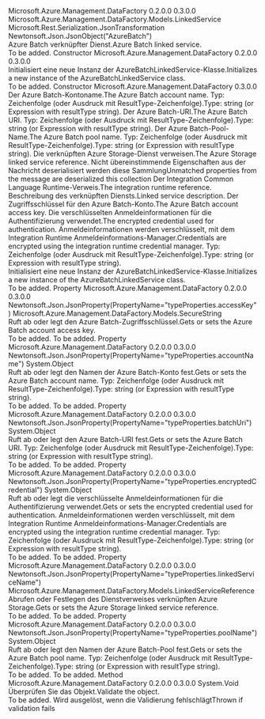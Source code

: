 <Type Name="AzureBatchLinkedService" FullName="Microsoft.Azure.Management.DataFactory.Models.AzureBatchLinkedService">
  <TypeSignature Language="C#" Value="public class AzureBatchLinkedService : Microsoft.Azure.Management.DataFactory.Models.LinkedService" />
  <TypeSignature Language="ILAsm" Value=".class public auto ansi beforefieldinit AzureBatchLinkedService extends Microsoft.Azure.Management.DataFactory.Models.LinkedService" />
  <TypeSignature Language="DocId" Value="T:Microsoft.Azure.Management.DataFactory.Models.AzureBatchLinkedService" />
  <TypeSignature Language="VB.NET" Value="Public Class AzureBatchLinkedService&#xA;Inherits LinkedService" />
  <TypeSignature Language="F#" Value="type AzureBatchLinkedService = class&#xA;    inherit LinkedService" />
  <AssemblyInfo>
    <AssemblyName>Microsoft.Azure.Management.DataFactory</AssemblyName>
    <AssemblyVersion>0.2.0.0</AssemblyVersion>
    <AssemblyVersion>0.3.0.0</AssemblyVersion>
  </AssemblyInfo>
  <Base>
    <BaseTypeName>Microsoft.Azure.Management.DataFactory.Models.LinkedService</BaseTypeName>
  </Base>
  <Interfaces />
  <Attributes>
    <Attribute>
      <AttributeName>Microsoft.Rest.Serialization.JsonTransformation</AttributeName>
    </Attribute>
    <Attribute>
      <AttributeName>Newtonsoft.Json.JsonObject("AzureBatch")</AttributeName>
    </Attribute>
  </Attributes>
  <Docs>
    <summary>
            <span data-ttu-id="44e63-101">Azure Batch verknüpfter Dienst.</span><span class="sxs-lookup"><span data-stu-id="44e63-101">Azure Batch linked service.</span></span>
            </summary>
    <remarks>To be added.</remarks>
  </Docs>
  <Members>
    <Member MemberName=".ctor">
      <MemberSignature Language="C#" Value="public AzureBatchLinkedService ();" />
      <MemberSignature Language="ILAsm" Value=".method public hidebysig specialname rtspecialname instance void .ctor() cil managed" />
      <MemberSignature Language="DocId" Value="M:Microsoft.Azure.Management.DataFactory.Models.AzureBatchLinkedService.#ctor" />
      <MemberSignature Language="VB.NET" Value="Public Sub New ()" />
      <MemberType>Constructor</MemberType>
      <AssemblyInfo>
        <AssemblyName>Microsoft.Azure.Management.DataFactory</AssemblyName>
        <AssemblyVersion>0.2.0.0</AssemblyVersion>
        <AssemblyVersion>0.3.0.0</AssemblyVersion>
      </AssemblyInfo>
      <Parameters />
      <Docs>
        <summary>
            <span data-ttu-id="44e63-102">Initialisiert eine neue Instanz der AzureBatchLinkedService-Klasse.</span><span class="sxs-lookup"><span data-stu-id="44e63-102">Initializes a new instance of the AzureBatchLinkedService class.</span></span>
            </summary>
        <remarks>To be added.</remarks>
      </Docs>
    </Member>
    <Member MemberName=".ctor">
      <MemberSignature Language="C#" Value="public AzureBatchLinkedService (object accountName, object batchUri, object poolName, Microsoft.Azure.Management.DataFactory.Models.LinkedServiceReference linkedServiceName, System.Collections.Generic.IDictionary&lt;string,object&gt; additionalProperties = null, Microsoft.Azure.Management.DataFactory.Models.IntegrationRuntimeReference connectVia = null, string description = null, Microsoft.Azure.Management.DataFactory.Models.SecureString accessKey = null, object encryptedCredential = null);" />
      <MemberSignature Language="ILAsm" Value=".method public hidebysig specialname rtspecialname instance void .ctor(object accountName, object batchUri, object poolName, class Microsoft.Azure.Management.DataFactory.Models.LinkedServiceReference linkedServiceName, class System.Collections.Generic.IDictionary`2&lt;string, object&gt; additionalProperties, class Microsoft.Azure.Management.DataFactory.Models.IntegrationRuntimeReference connectVia, string description, class Microsoft.Azure.Management.DataFactory.Models.SecureString accessKey, object encryptedCredential) cil managed" />
      <MemberSignature Language="DocId" Value="M:Microsoft.Azure.Management.DataFactory.Models.AzureBatchLinkedService.#ctor(System.Object,System.Object,System.Object,Microsoft.Azure.Management.DataFactory.Models.LinkedServiceReference,System.Collections.Generic.IDictionary{System.String,System.Object},Microsoft.Azure.Management.DataFactory.Models.IntegrationRuntimeReference,System.String,Microsoft.Azure.Management.DataFactory.Models.SecureString,System.Object)" />
      <MemberSignature Language="VB.NET" Value="Public Sub New (accountName As Object, batchUri As Object, poolName As Object, linkedServiceName As LinkedServiceReference, Optional additionalProperties As IDictionary(Of String, Object) = null, Optional connectVia As IntegrationRuntimeReference = null, Optional description As String = null, Optional accessKey As SecureString = null, Optional encryptedCredential As Object = null)" />
      <MemberSignature Language="F#" Value="new Microsoft.Azure.Management.DataFactory.Models.AzureBatchLinkedService : obj * obj * obj * Microsoft.Azure.Management.DataFactory.Models.LinkedServiceReference * System.Collections.Generic.IDictionary&lt;string, obj&gt; * Microsoft.Azure.Management.DataFactory.Models.IntegrationRuntimeReference * string * Microsoft.Azure.Management.DataFactory.Models.SecureString * obj -&gt; Microsoft.Azure.Management.DataFactory.Models.AzureBatchLinkedService" Usage="new Microsoft.Azure.Management.DataFactory.Models.AzureBatchLinkedService (accountName, batchUri, poolName, linkedServiceName, additionalProperties, connectVia, description, accessKey, encryptedCredential)" />
      <MemberType>Constructor</MemberType>
      <AssemblyInfo>
        <AssemblyName>Microsoft.Azure.Management.DataFactory</AssemblyName>
        <AssemblyVersion>0.3.0.0</AssemblyVersion>
      </AssemblyInfo>
      <Parameters>
        <Parameter Name="accountName" Type="System.Object" />
        <Parameter Name="batchUri" Type="System.Object" />
        <Parameter Name="poolName" Type="System.Object" />
        <Parameter Name="linkedServiceName" Type="Microsoft.Azure.Management.DataFactory.Models.LinkedServiceReference" />
        <Parameter Name="additionalProperties" Type="System.Collections.Generic.IDictionary&lt;System.String,System.Object&gt;" />
        <Parameter Name="connectVia" Type="Microsoft.Azure.Management.DataFactory.Models.IntegrationRuntimeReference" />
        <Parameter Name="description" Type="System.String" />
        <Parameter Name="accessKey" Type="Microsoft.Azure.Management.DataFactory.Models.SecureString" />
        <Parameter Name="encryptedCredential" Type="System.Object" />
      </Parameters>
      <Docs>
        <param name="accountName"><span data-ttu-id="44e63-103">Der Azure Batch-Kontoname.</span><span class="sxs-lookup"><span data-stu-id="44e63-103">The Azure Batch account name.</span></span> <span data-ttu-id="44e63-104">Typ: Zeichenfolge (oder Ausdruck mit ResultType-Zeichenfolge).</span><span class="sxs-lookup"><span data-stu-id="44e63-104">Type: string (or Expression with resultType string).</span></span></param>
        <param name="batchUri"><span data-ttu-id="44e63-105">Der Azure Batch-URI.</span><span class="sxs-lookup"><span data-stu-id="44e63-105">The Azure Batch URI.</span></span> <span data-ttu-id="44e63-106">Typ: Zeichenfolge (oder Ausdruck mit ResultType-Zeichenfolge).</span><span class="sxs-lookup"><span data-stu-id="44e63-106">Type: string (or Expression with resultType string).</span></span></param>
        <param name="poolName"><span data-ttu-id="44e63-107">Der Azure Batch-Pool-Name.</span><span class="sxs-lookup"><span data-stu-id="44e63-107">The Azure Batch pool name.</span></span> <span data-ttu-id="44e63-108">Typ: Zeichenfolge (oder Ausdruck mit ResultType-Zeichenfolge).</span><span class="sxs-lookup"><span data-stu-id="44e63-108">Type: string (or Expression with resultType string).</span></span></param>
        <param name="linkedServiceName"><span data-ttu-id="44e63-109">Die verknüpften Azure Storage-Dienst verweisen.</span><span class="sxs-lookup"><span data-stu-id="44e63-109">The Azure Storage linked service reference.</span></span></param>
        <param name="additionalProperties"><span data-ttu-id="44e63-110">Nicht übereinstimmende Eigenschaften aus der Nachricht deserialisiert werden diese Sammlung</span><span class="sxs-lookup"><span data-stu-id="44e63-110">Unmatched properties from the message are deserialized this collection</span></span></param>
        <param name="connectVia"><span data-ttu-id="44e63-111">Der Integration Common Language Runtime-Verweis.</span><span class="sxs-lookup"><span data-stu-id="44e63-111">The integration runtime reference.</span></span></param>
        <param name="description"><span data-ttu-id="44e63-112">Beschreibung des verknüpften Diensts.</span><span class="sxs-lookup"><span data-stu-id="44e63-112">Linked service description.</span></span></param>
        <param name="accessKey"><span data-ttu-id="44e63-113">Der Zugriffsschlüssel für den Azure Batch-Konto.</span><span class="sxs-lookup"><span data-stu-id="44e63-113">The Azure Batch account access key.</span></span></param>
        <param name="encryptedCredential"><span data-ttu-id="44e63-114">Die verschlüsselten Anmeldeinformationen für die Authentifizierung verwendet.</span><span class="sxs-lookup"><span data-stu-id="44e63-114">The encrypted credential used for authentication.</span></span> <span data-ttu-id="44e63-115">Anmeldeinformationen werden verschlüsselt, mit dem Integration Runtime Anmeldeinformations-Manager.</span><span class="sxs-lookup"><span data-stu-id="44e63-115">Credentials are encrypted using the integration runtime credential manager.</span></span> <span data-ttu-id="44e63-116">Typ: Zeichenfolge (oder Ausdruck mit ResultType-Zeichenfolge).</span><span class="sxs-lookup"><span data-stu-id="44e63-116">Type: string (or Expression with resultType string).</span></span></param>
        <summary>
            <span data-ttu-id="44e63-117">Initialisiert eine neue Instanz der AzureBatchLinkedService-Klasse.</span><span class="sxs-lookup"><span data-stu-id="44e63-117">Initializes a new instance of the AzureBatchLinkedService class.</span></span>
            </summary>
        <remarks>To be added.</remarks>
      </Docs>
    </Member>
    <Member MemberName="AccessKey">
      <MemberSignature Language="C#" Value="public Microsoft.Azure.Management.DataFactory.Models.SecureString AccessKey { get; set; }" />
      <MemberSignature Language="ILAsm" Value=".property instance class Microsoft.Azure.Management.DataFactory.Models.SecureString AccessKey" />
      <MemberSignature Language="DocId" Value="P:Microsoft.Azure.Management.DataFactory.Models.AzureBatchLinkedService.AccessKey" />
      <MemberSignature Language="VB.NET" Value="Public Property AccessKey As SecureString" />
      <MemberSignature Language="F#" Value="member this.AccessKey : Microsoft.Azure.Management.DataFactory.Models.SecureString with get, set" Usage="Microsoft.Azure.Management.DataFactory.Models.AzureBatchLinkedService.AccessKey" />
      <MemberType>Property</MemberType>
      <AssemblyInfo>
        <AssemblyName>Microsoft.Azure.Management.DataFactory</AssemblyName>
        <AssemblyVersion>0.2.0.0</AssemblyVersion>
        <AssemblyVersion>0.3.0.0</AssemblyVersion>
      </AssemblyInfo>
      <Attributes>
        <Attribute>
          <AttributeName>Newtonsoft.Json.JsonProperty(PropertyName="typeProperties.accessKey")</AttributeName>
        </Attribute>
      </Attributes>
      <ReturnValue>
        <ReturnType>Microsoft.Azure.Management.DataFactory.Models.SecureString</ReturnType>
      </ReturnValue>
      <Docs>
        <summary>
            <span data-ttu-id="44e63-118">Ruft ab oder legt den Azure Batch-Zugriffsschlüssel.</span><span class="sxs-lookup"><span data-stu-id="44e63-118">Gets or sets the Azure Batch account access key.</span></span>
            </summary>
        <value>To be added.</value>
        <remarks>To be added.</remarks>
      </Docs>
    </Member>
    <Member MemberName="AccountName">
      <MemberSignature Language="C#" Value="public object AccountName { get; set; }" />
      <MemberSignature Language="ILAsm" Value=".property instance object AccountName" />
      <MemberSignature Language="DocId" Value="P:Microsoft.Azure.Management.DataFactory.Models.AzureBatchLinkedService.AccountName" />
      <MemberSignature Language="VB.NET" Value="Public Property AccountName As Object" />
      <MemberSignature Language="F#" Value="member this.AccountName : obj with get, set" Usage="Microsoft.Azure.Management.DataFactory.Models.AzureBatchLinkedService.AccountName" />
      <MemberType>Property</MemberType>
      <AssemblyInfo>
        <AssemblyName>Microsoft.Azure.Management.DataFactory</AssemblyName>
        <AssemblyVersion>0.2.0.0</AssemblyVersion>
        <AssemblyVersion>0.3.0.0</AssemblyVersion>
      </AssemblyInfo>
      <Attributes>
        <Attribute>
          <AttributeName>Newtonsoft.Json.JsonProperty(PropertyName="typeProperties.accountName")</AttributeName>
        </Attribute>
      </Attributes>
      <ReturnValue>
        <ReturnType>System.Object</ReturnType>
      </ReturnValue>
      <Docs>
        <summary>
            <span data-ttu-id="44e63-119">Ruft ab oder legt den Namen der Azure Batch-Konto fest.</span><span class="sxs-lookup"><span data-stu-id="44e63-119">Gets or sets the Azure Batch account name.</span></span> <span data-ttu-id="44e63-120">Typ: Zeichenfolge (oder Ausdruck mit ResultType-Zeichenfolge).</span><span class="sxs-lookup"><span data-stu-id="44e63-120">Type: string (or Expression with resultType string).</span></span>
            </summary>
        <value>To be added.</value>
        <remarks>To be added.</remarks>
      </Docs>
    </Member>
    <Member MemberName="BatchUri">
      <MemberSignature Language="C#" Value="public object BatchUri { get; set; }" />
      <MemberSignature Language="ILAsm" Value=".property instance object BatchUri" />
      <MemberSignature Language="DocId" Value="P:Microsoft.Azure.Management.DataFactory.Models.AzureBatchLinkedService.BatchUri" />
      <MemberSignature Language="VB.NET" Value="Public Property BatchUri As Object" />
      <MemberSignature Language="F#" Value="member this.BatchUri : obj with get, set" Usage="Microsoft.Azure.Management.DataFactory.Models.AzureBatchLinkedService.BatchUri" />
      <MemberType>Property</MemberType>
      <AssemblyInfo>
        <AssemblyName>Microsoft.Azure.Management.DataFactory</AssemblyName>
        <AssemblyVersion>0.2.0.0</AssemblyVersion>
        <AssemblyVersion>0.3.0.0</AssemblyVersion>
      </AssemblyInfo>
      <Attributes>
        <Attribute>
          <AttributeName>Newtonsoft.Json.JsonProperty(PropertyName="typeProperties.batchUri")</AttributeName>
        </Attribute>
      </Attributes>
      <ReturnValue>
        <ReturnType>System.Object</ReturnType>
      </ReturnValue>
      <Docs>
        <summary>
            <span data-ttu-id="44e63-121">Ruft ab oder legt den Azure Batch-URI fest.</span><span class="sxs-lookup"><span data-stu-id="44e63-121">Gets or sets the Azure Batch URI.</span></span> <span data-ttu-id="44e63-122">Typ: Zeichenfolge (oder Ausdruck mit ResultType-Zeichenfolge).</span><span class="sxs-lookup"><span data-stu-id="44e63-122">Type: string (or Expression with resultType string).</span></span>
            </summary>
        <value>To be added.</value>
        <remarks>To be added.</remarks>
      </Docs>
    </Member>
    <Member MemberName="EncryptedCredential">
      <MemberSignature Language="C#" Value="public object EncryptedCredential { get; set; }" />
      <MemberSignature Language="ILAsm" Value=".property instance object EncryptedCredential" />
      <MemberSignature Language="DocId" Value="P:Microsoft.Azure.Management.DataFactory.Models.AzureBatchLinkedService.EncryptedCredential" />
      <MemberSignature Language="VB.NET" Value="Public Property EncryptedCredential As Object" />
      <MemberSignature Language="F#" Value="member this.EncryptedCredential : obj with get, set" Usage="Microsoft.Azure.Management.DataFactory.Models.AzureBatchLinkedService.EncryptedCredential" />
      <MemberType>Property</MemberType>
      <AssemblyInfo>
        <AssemblyName>Microsoft.Azure.Management.DataFactory</AssemblyName>
        <AssemblyVersion>0.2.0.0</AssemblyVersion>
        <AssemblyVersion>0.3.0.0</AssemblyVersion>
      </AssemblyInfo>
      <Attributes>
        <Attribute>
          <AttributeName>Newtonsoft.Json.JsonProperty(PropertyName="typeProperties.encryptedCredential")</AttributeName>
        </Attribute>
      </Attributes>
      <ReturnValue>
        <ReturnType>System.Object</ReturnType>
      </ReturnValue>
      <Docs>
        <summary>
            <span data-ttu-id="44e63-123">Ruft ab oder legt die verschlüsselte Anmeldeinformationen für die Authentifizierung verwendet.</span><span class="sxs-lookup"><span data-stu-id="44e63-123">Gets or sets the encrypted credential used for authentication.</span></span>
            <span data-ttu-id="44e63-124">Anmeldeinformationen werden verschlüsselt, mit dem Integration Runtime Anmeldeinformations-Manager.</span><span class="sxs-lookup"><span data-stu-id="44e63-124">Credentials are encrypted using the integration runtime credential manager.</span></span> <span data-ttu-id="44e63-125">Typ: Zeichenfolge (oder Ausdruck mit ResultType-Zeichenfolge).</span><span class="sxs-lookup"><span data-stu-id="44e63-125">Type: string (or Expression with resultType string).</span></span>
            </summary>
        <value>To be added.</value>
        <remarks>To be added.</remarks>
      </Docs>
    </Member>
    <Member MemberName="LinkedServiceName">
      <MemberSignature Language="C#" Value="public Microsoft.Azure.Management.DataFactory.Models.LinkedServiceReference LinkedServiceName { get; set; }" />
      <MemberSignature Language="ILAsm" Value=".property instance class Microsoft.Azure.Management.DataFactory.Models.LinkedServiceReference LinkedServiceName" />
      <MemberSignature Language="DocId" Value="P:Microsoft.Azure.Management.DataFactory.Models.AzureBatchLinkedService.LinkedServiceName" />
      <MemberSignature Language="VB.NET" Value="Public Property LinkedServiceName As LinkedServiceReference" />
      <MemberSignature Language="F#" Value="member this.LinkedServiceName : Microsoft.Azure.Management.DataFactory.Models.LinkedServiceReference with get, set" Usage="Microsoft.Azure.Management.DataFactory.Models.AzureBatchLinkedService.LinkedServiceName" />
      <MemberType>Property</MemberType>
      <AssemblyInfo>
        <AssemblyName>Microsoft.Azure.Management.DataFactory</AssemblyName>
        <AssemblyVersion>0.2.0.0</AssemblyVersion>
        <AssemblyVersion>0.3.0.0</AssemblyVersion>
      </AssemblyInfo>
      <Attributes>
        <Attribute>
          <AttributeName>Newtonsoft.Json.JsonProperty(PropertyName="typeProperties.linkedServiceName")</AttributeName>
        </Attribute>
      </Attributes>
      <ReturnValue>
        <ReturnType>Microsoft.Azure.Management.DataFactory.Models.LinkedServiceReference</ReturnType>
      </ReturnValue>
      <Docs>
        <summary>
            <span data-ttu-id="44e63-126">Abrufen oder Festlegen des Dienstverweises verknüpften Azure Storage.</span><span class="sxs-lookup"><span data-stu-id="44e63-126">Gets or sets the Azure Storage linked service reference.</span></span>
            </summary>
        <value>To be added.</value>
        <remarks>To be added.</remarks>
      </Docs>
    </Member>
    <Member MemberName="PoolName">
      <MemberSignature Language="C#" Value="public object PoolName { get; set; }" />
      <MemberSignature Language="ILAsm" Value=".property instance object PoolName" />
      <MemberSignature Language="DocId" Value="P:Microsoft.Azure.Management.DataFactory.Models.AzureBatchLinkedService.PoolName" />
      <MemberSignature Language="VB.NET" Value="Public Property PoolName As Object" />
      <MemberSignature Language="F#" Value="member this.PoolName : obj with get, set" Usage="Microsoft.Azure.Management.DataFactory.Models.AzureBatchLinkedService.PoolName" />
      <MemberType>Property</MemberType>
      <AssemblyInfo>
        <AssemblyName>Microsoft.Azure.Management.DataFactory</AssemblyName>
        <AssemblyVersion>0.2.0.0</AssemblyVersion>
        <AssemblyVersion>0.3.0.0</AssemblyVersion>
      </AssemblyInfo>
      <Attributes>
        <Attribute>
          <AttributeName>Newtonsoft.Json.JsonProperty(PropertyName="typeProperties.poolName")</AttributeName>
        </Attribute>
      </Attributes>
      <ReturnValue>
        <ReturnType>System.Object</ReturnType>
      </ReturnValue>
      <Docs>
        <summary>
            <span data-ttu-id="44e63-127">Ruft ab oder legt den Namen der Azure Batch-Pool fest.</span><span class="sxs-lookup"><span data-stu-id="44e63-127">Gets or sets the Azure Batch pool name.</span></span> <span data-ttu-id="44e63-128">Typ: Zeichenfolge (oder Ausdruck mit ResultType-Zeichenfolge).</span><span class="sxs-lookup"><span data-stu-id="44e63-128">Type: string (or Expression with resultType string).</span></span>
            </summary>
        <value>To be added.</value>
        <remarks>To be added.</remarks>
      </Docs>
    </Member>
    <Member MemberName="Validate">
      <MemberSignature Language="C#" Value="public override void Validate ();" />
      <MemberSignature Language="ILAsm" Value=".method public hidebysig virtual instance void Validate() cil managed" />
      <MemberSignature Language="DocId" Value="M:Microsoft.Azure.Management.DataFactory.Models.AzureBatchLinkedService.Validate" />
      <MemberSignature Language="VB.NET" Value="Public Overrides Sub Validate ()" />
      <MemberSignature Language="F#" Value="override this.Validate : unit -&gt; unit" Usage="azureBatchLinkedService.Validate " />
      <MemberType>Method</MemberType>
      <AssemblyInfo>
        <AssemblyName>Microsoft.Azure.Management.DataFactory</AssemblyName>
        <AssemblyVersion>0.2.0.0</AssemblyVersion>
        <AssemblyVersion>0.3.0.0</AssemblyVersion>
      </AssemblyInfo>
      <ReturnValue>
        <ReturnType>System.Void</ReturnType>
      </ReturnValue>
      <Parameters />
      <Docs>
        <summary>
            <span data-ttu-id="44e63-129">Überprüfen Sie das Objekt.</span><span class="sxs-lookup"><span data-stu-id="44e63-129">Validate the object.</span></span>
            </summary>
        <remarks>To be added.</remarks>
        <exception cref="T:Microsoft.Rest.ValidationException">
            <span data-ttu-id="44e63-130">Wird ausgelöst, wenn die Validierung fehlschlägt</span><span class="sxs-lookup"><span data-stu-id="44e63-130">Thrown if validation fails</span></span>
            </exception>
      </Docs>
    </Member>
  </Members>
</Type>